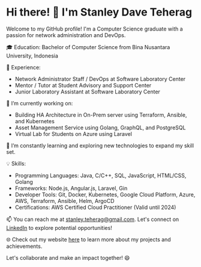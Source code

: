 # Hi there! 👋 I'm Stanley Dave Teherag

Welcome to my GitHub profile! I'm a Computer Science graduate with a passion for network administration and DevOps. 

🎓 Education: Bachelor of Computer Science from Bina Nusantara University, Indonesia

💼 Experience: 
- Network Administrator Staff / DevOps at Software Laboratory Center
- Mentor / Tutor at Student Advisory and Support Center
- Junior Laboratory Assistant at Software Laboratory Center

🔭 I’m currently working on:
- Building HA Architecture in On-Prem server using Terraform, Ansible, and Kubernetes
- Asset Management Service using Golang, GraphQL, and PostgreSQL
- Virtual Lab for Students on Azure using Laravel

🌱 I’m constantly learning and exploring new technologies to expand my skill set.

💡 Skills:
- Programming Languages: Java, C/C++, SQL, JavaScript, HTML/CSS, Golang
- Frameworks: Node.js, Angular.js, Laravel, Gin
- Developer Tools: Git, Docker, Kubernetes, Google Cloud Platform, Azure, AWS, Terraform, Ansible, Helm, ArgoCD
- Certifications: AWS Certified Cloud Practitioner (Valid until 2024)

📫 You can reach me at stanley.teherag@gmail.com. Let's connect on [LinkedIn](https://linkedin.com/in/stanley-dave-teherag) to explore potential opportunities!

🌐 Check out my website [here](https://stanleydaveteherag.site) to learn more about my projects and achievements.

Let's collaborate and make an impact together! 😄
